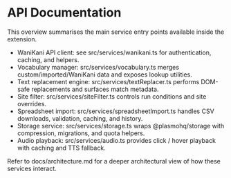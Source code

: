 # API Documentation

This overview summarises the main service entry points available inside the extension.

- WaniKani API client: see src/services/wanikani.ts for authentication, caching, and helpers.
- Vocabulary manager: src/services/vocabulary.ts merges custom/imported/WaniKani data and exposes lookup utilities.
- Text replacement engine: src/services/textReplacer.ts performs DOM-safe replacements and surfaces match metadata.
- Site filter: src/services/siteFilter.ts controls run conditions and site overrides.
- Spreadsheet import: src/services/spreadsheetImport.ts handles CSV downloads, validation, caching, and history.
- Storage service: src/services/storage.ts wraps @plasmohq/storage with compression, migrations, and quota helpers.
- Audio playback: src/services/audio.ts provides click / hover playback with caching and TTS fallback.

Refer to docs/architecture.md for a deeper architectural view of how these services interact.
